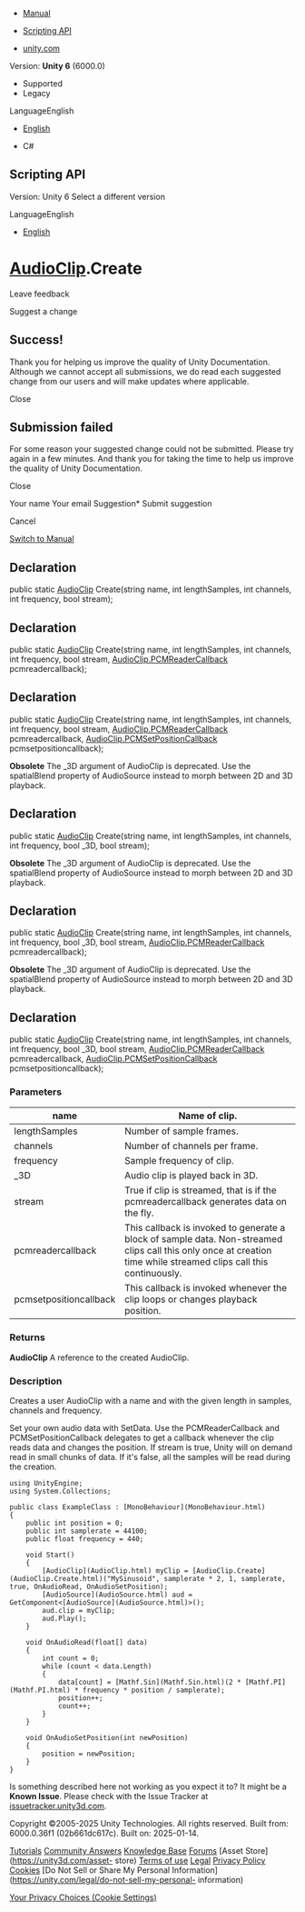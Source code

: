 [ ]()

  * [Manual](../Manual/index.html)
  * [Scripting API](../ScriptReference/index.html)

  * [unity.com](https://unity.com/)

Version: **Unity 6** (6000.0)

  * Supported
  * Legacy

LanguageEnglish

  * [English]()

  * C#

[ ](https://docs.unity3d.com)

## Scripting API

Version: Unity 6 Select a different version

LanguageEnglish

  * [English]()

#  [AudioClip](AudioClip.html).Create

Leave feedback

Suggest a change

## Success!

Thank you for helping us improve the quality of Unity Documentation. Although
we cannot accept all submissions, we do read each suggested change from our
users and will make updates where applicable.

Close

## Submission failed

For some reason your suggested change could not be submitted. Please <a>try
again</a> in a few minutes. And thank you for taking the time to help us
improve the quality of Unity Documentation.

Close

Your name Your email Suggestion* Submit suggestion

Cancel

[Switch to Manual](../Manual/class-AudioClip.html "Go to AudioClip Component
in the Manual")

## Declaration

public static [AudioClip](AudioClip.html) Create(string name, int
lengthSamples, int channels, int frequency, bool stream);

## Declaration

public static [AudioClip](AudioClip.html) Create(string name, int
lengthSamples, int channels, int frequency, bool stream,
[AudioClip.PCMReaderCallback](AudioClip.PCMReaderCallback.html)
pcmreadercallback);

## Declaration

public static [AudioClip](AudioClip.html) Create(string name, int
lengthSamples, int channels, int frequency, bool stream,
[AudioClip.PCMReaderCallback](AudioClip.PCMReaderCallback.html)
pcmreadercallback,
[AudioClip.PCMSetPositionCallback](AudioClip.PCMSetPositionCallback.html)
pcmsetpositioncallback);

**Obsolete** The _3D argument of AudioClip is deprecated. Use the spatialBlend
property of AudioSource instead to morph between 2D and 3D playback.

## Declaration

public static [AudioClip](AudioClip.html) Create(string name, int
lengthSamples, int channels, int frequency, bool _3D, bool stream);

**Obsolete** The _3D argument of AudioClip is deprecated. Use the spatialBlend
property of AudioSource instead to morph between 2D and 3D playback.

## Declaration

public static [AudioClip](AudioClip.html) Create(string name, int
lengthSamples, int channels, int frequency, bool _3D, bool stream,
[AudioClip.PCMReaderCallback](AudioClip.PCMReaderCallback.html)
pcmreadercallback);

**Obsolete** The _3D argument of AudioClip is deprecated. Use the spatialBlend
property of AudioSource instead to morph between 2D and 3D playback.

## Declaration

public static [AudioClip](AudioClip.html) Create(string name, int
lengthSamples, int channels, int frequency, bool _3D, bool stream,
[AudioClip.PCMReaderCallback](AudioClip.PCMReaderCallback.html)
pcmreadercallback,
[AudioClip.PCMSetPositionCallback](AudioClip.PCMSetPositionCallback.html)
pcmsetpositioncallback);

### Parameters

name | Name of clip.  
---|---  
lengthSamples | Number of sample frames.  
channels | Number of channels per frame.  
frequency | Sample frequency of clip.  
_3D | Audio clip is played back in 3D.  
stream | True if clip is streamed, that is if the pcmreadercallback generates data on the fly.  
pcmreadercallback | This callback is invoked to generate a block of sample data. Non-streamed clips call this only once at creation time while streamed clips call this continuously.  
pcmsetpositioncallback | This callback is invoked whenever the clip loops or changes playback position.  
  
### Returns

**AudioClip** A reference to the created AudioClip.

### Description

Creates a user AudioClip with a name and with the given length in samples,
channels and frequency.

Set your own audio data with SetData. Use the PCMReaderCallback and
PCMSetPositionCallback delegates to get a callback whenever the clip reads
data and changes the position. If stream is true, Unity will on demand read in
small chunks of data. If it's false, all the samples will be read during the
creation.

    
    
    using UnityEngine;
    using System.Collections;  
      
    public class ExampleClass : [MonoBehaviour](MonoBehaviour.html)
    {
        public int position = 0;
        public int samplerate = 44100;
        public float frequency = 440;  
      
        void Start()
        {
            [AudioClip](AudioClip.html) myClip = [AudioClip.Create](AudioClip.Create.html)("MySinusoid", samplerate * 2, 1, samplerate, true, OnAudioRead, OnAudioSetPosition);
            [AudioSource](AudioSource.html) aud = GetComponent<[AudioSource](AudioSource.html)>();
            aud.clip = myClip;
            aud.Play();
        }  
      
        void OnAudioRead(float[] data)
        {
            int count = 0;
            while (count < data.Length)
            {
                data[count] = [Mathf.Sin](Mathf.Sin.html)(2 * [Mathf.PI](Mathf.PI.html) * frequency * position / samplerate);
                position++;
                count++;
            }
        }  
      
        void OnAudioSetPosition(int newPosition)
        {
            position = newPosition;
        }
    }
    

Is something described here not working as you expect it to? It might be a
**Known Issue**. Please check with the Issue Tracker at
[issuetracker.unity3d.com](https://issuetracker.unity3d.com).

Copyright ©2005-2025 Unity Technologies. All rights reserved. Built from:
6000.0.36f1 (02b661dc617c). Built on: 2025-01-14.

[Tutorials](https://unity3d.com/learn) [Community
Answers](https://answers.unity3d.com) [Knowledge
Base](https://support.unity3d.com/hc/en-us)
[Forums](https://forum.unity3d.com) [Asset Store](https://unity3d.com/asset-
store) [Terms of use](https://docs.unity3d.com/Manual/TermsOfUse.html)
[Legal](https://unity.com/legal) [Privacy
Policy](https://unity.com/legal/privacy-policy)
[Cookies](https://unity.com/legal/cookie-policy) [Do Not Sell or Share My
Personal Information](https://unity.com/legal/do-not-sell-my-personal-
information)

[Your Privacy Choices (Cookie Settings)](javascript:void\(0\);)


